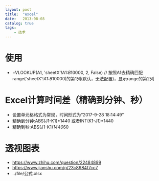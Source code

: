```yaml
---
layout: post
title:  "excel"
date:   2013-08-08
catalog: true
tags:
    - 技术
---
```


# 使用
* =VLOOKUP(A1, 'sheetX'!$A$1:$B$10000, 2, False) // 按照A1去精确匹配range('sheetX'!$A$1:$B$10000)的第1列(默认，无法配置)，显示range的第2列

# Excel计算时间差（精确到分钟、秒）
* 设置单元格格式为常规，时间形式为“2017-9-28 18:14:49”
* 精确到分钟:ABS(J1-K1)*1440 或者INT(K1-J1)*1440
* 精确到秒:ABS(J1-K1)*1440*60

# 透视图表
* https://www.zhihu.com/question/22484899
* https://www.jianshu.com/p/23c8984f7cc7
* ../file/公式.xlsx
